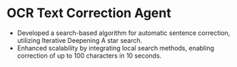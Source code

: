 # OCR Text Correction Agent
- Developed a search-based algorithm for automatic sentence correction, utilizing Iterative Deepening A star search. 
- Enhanced scalability by integrating local search methods, enabling correction of up to 100 characters in 10 seconds.
